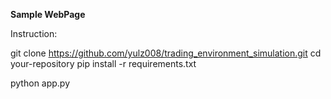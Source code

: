 







**Sample WebPage**




Instruction:

git clone https://github.com/yulz008/trading_environment_simulation.git
cd your-repository
pip install -r requirements.txt

python app.py
